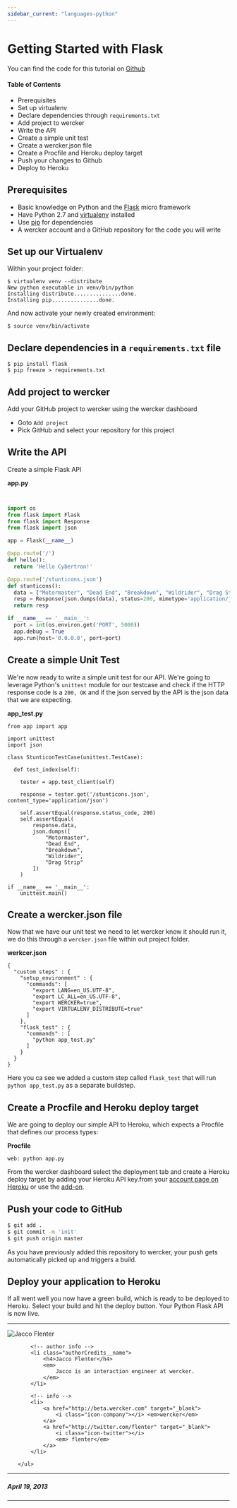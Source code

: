 ```yaml
---
sidebar_current: "languages-python"
---
```


# Getting Started with Flask

You can find the code for this tutorial on [Github](https://github.com/mies/wercker-flask-api)

#### Table of Contents

* Prerequisites
* Set up virtualenv
* Declare dependencies through `requirements.txt`
* Add project to wercker
* Write the API
* Create a simple unit test
* Create a wercker.json file
* Create a Procfile and Heroku deploy target
* Push your changes to Github
* Deploy to Heroku

## Prerequisites
* Basic knowledge on Python and the [Flask](http://flask.pocoo.org) micro framework
* Have Python 2.7 and [virtualenv](http://pypi.python.org/pypi/virtualenv) installed
* Use [pip](http://pypi.python.org/pypi/pip) for dependencies
* A wercker account and a GitHub repository for the code you will write

## Set up our Virtualenv

Within your project folder:


	$ virtualenv venv --distribute
	New python executable in venv/bin/python
	Installing distribute...............done.
	Installing pip...............done.


And now activate your newly created environment:


	$ source venv/bin/activate

## Declare dependencies in a `requirements.txt` file


	$ pip install flask
	$ pip freeze > requirements.txt


## Add project to wercker
Add your GitHub project to wercker using the wercker dashboard

* Goto `Add project`
* Pick GitHub and select your repository for this project

## Write the API

Create a simple Flask API

**app.py**

```python


import os
from flask import Flask
from flask import Response
from flask import json

app = Flask(__name__)

@app.route('/')
def hello():
  return 'Hello Cybertron!'

@app.route('/stunticons.json')
def stunticons():
  data = ["Motormaster", "Dead End", "Breakdown", "Wildrider", "Drag Strip"]
  resp = Response(json.dumps(data), status=200, mimetype='application/json')
  return resp

if __name__ == '__main__':
  port = int(os.environ.get('PORT', 5000))
  app.debug = True
  app.run(host='0.0.0.0', port=port)
```

## Create a simple Unit Test

We're now ready to write a simple unit test for our API. We're going to leverage Python's `unittest` module for our testcase and check if the HTTP response code is a `200, OK` and if the json served by the API is the json data that we are expecting.

**app_test.py**


    from app import app

    import unittest
    import json

    class StunticonTestCase(unittest.TestCase):

      def test_index(self):

        tester = app.test_client(self)

        response = tester.get('/stunticons.json', content_type='application/json')

        self.assertEqual(response.status_code, 200)
        self.assertEqual(
            response.data,
            json.dumps([
                "Motormaster",
                "Dead End",
                "Breakdown",
                "Wildrider",
                "Drag Strip"
            ])
        )

    if __name__ == '__main__':
        unittest.main()


## Create a wercker.json file

Now that we have our unit test we need to let wercker know it should run it, we do this through a `wercker.json` file within out project folder.

**werkcer.json**


    {
      "custom steps" : {
        "setup_environment" : {
          "commands": [
            "export LANG=en_US.UTF-8",
            "export LC_ALL=en_US.UTF-8",
            "export WERCKER=true",
            "export VIRTUALENV_DISTRIBUTE=true"
          ]
        },
        "flask_test" : {
          "commands" : [
            "python app_test.py"
          ]
        }
      }
    }

Here you ca see we added a custom step called `flask_test` that will run `python app_test.py` as a separate buildstep.

## Create a Procfile and Heroku deploy target

We are going to deploy our simple API to Heroku, which expects a Procfile that defines our process types:

**Procfile**


	web: python app.py


From the wercker dashboard select the deployment tab and create a Heroku deploy target by adding your Heroku API key.from your [account page on Heroku](https://dashboard.heroku.com/account) or use the [add-on](http://addons.heroku.com/wercker).

## Push your code to GitHub

```bash
$ git add .
$ git commit -m 'init'
$ git push origin master
```

As you have previously added this repository to wercker, your push gets automatically picked up and triggers a build.

## Deploy your application to Heroku

If all went well you now have a green build, which is ready to be deployed to Heroku.
Select your build and hit the deploy button. Your Python Flask API is now live.

-------

<div class="authorCredits">
    <span class="profile-picture">
        <img src="https://secure.gravatar.com/avatar/7d9ef3d3f6911e6e4f9c51f6d99c48f8?d=identicon&s=192" alt="Jacco Flenter"/>
    </span>
    <ul class="authorCredits">

        <!-- author info -->
        <li class="authorCredits__name">
            <h4>Jacco Flenter</h4>
            <em>
                Jacco is an interaction engineer at wercker.
            </em>
        </li>

        <!-- info -->
        <li>
            <a href="http://beta.wercker.com" target="_blank">
                <i class="icon-company"></i> <em>wercker</em>
            </a>
            <a href="http://twitter.com/flenter" target="_blank">
                <i class="icon-twitter"></i>
                <em> flenter</em>
            </a>
        </li>

    </ul>
</div>

-------
##### April 19, 2013
-------
